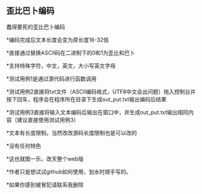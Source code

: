 ## 歪比巴卜编码

  蠢得要死的歪比巴卜编码

*编码完成后文本长度会变为原长度16-32倍

*直接通过替换ASCII码在二进制下的0和1为歪比和巴卜

*支持特殊字符，中文，英文，大小写英文字母

*测试用例1是通过源代码进行函数调用

*测试用例2直接将txt文件（ASCII编码格式，UTF8中文会出问题）拖入控制台并按下回车，程序会在程序所在目录下生成out_put.txt输出编码后结果

*测试用例3直接将输入文本编码后输出在窗口中，并生成out_put.txt输出相同内容（建议直接使用测试用例3）

*文本有长度限制，当然改改源码长度限制也是可以改的

*没有任何特色

*这也就图一乐，改天整个web版

*作者只是想试试github如何使用，划水时顺手写的。

*如果你感到被冒犯请联系我删除
